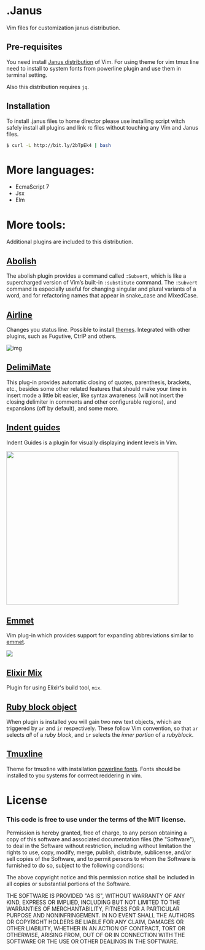 # .Janus

Vim files for customization janus distribution.

## Pre-requisites

You need install [Janus distribution](https://github.com/carlhuda/janus) of Vim. For using theme for vim tmux line need to install to system fonts from powerline plugin and use them in terminal setting.

Also this distribution requires `jq`.

## Installation

To install .janus files to home director please use installing script
witch safely install all plugins and link rc files without touching any
Vim and Janus files.

```bash
$ curl -L http://bit.ly/2bTpEk4 | bash
```
# More languages:

 - EcmaScript 7
 - Jsx
 - Elm

# More tools:

Additional plugins are included to this distribution.

## [Abolish](https://github.com/tpope/vim-abolish)

The abolish plugin provides a command called `:Subvert`, which is like a supercharged version of Vim’s built-in `:substitute` command. The `:Subvert` command is especially useful for changing singular and plural variants of a word, and for refactoring names that appear in snake_case and MixedCase.

## [Airline](https://github.com/vim-airline/vim-airline)

Changes you status line. Possible to install [themes](https://github.com/vim-airline/vim-airline-themes). Integrated with other plugins, such as Fugutive, CtrlP and others.

![img](https://github.com/vim-airline/vim-airline/wiki/screenshots/demo.gif)

## [DelimiMate](https://github.com/Raimondi/delimitMate)

This plug-in provides automatic closing of quotes, parenthesis, brackets, etc., besides some other related features that should make your time in insert mode a little bit easier, like syntax awareness (will not insert the closing delimiter in comments and other configurable regions), and expansions (off by default), and some more.

## [Indent guides](https://github.com/nathanaelkane/vim-indent-guides)

Indent Guides is a plugin for visually displaying indent levels in Vim.

<img src="http://i.imgur.com/ONgoj.png" width="448" height="400" alt="" />

## [Emmet](https://github.com/mattn/emmet-vim)
Vim plug-in which provides support for expanding abbreviations similar to [emmet](http://emmet.io/).

![](https://raw.githubusercontent.com/mattn/emmet-vim/master/doc/screenshot.gif)

## [Elixir Mix](https://github.com/mattreduce/vim-mix)

Plugin for using Elixir's build tool, `mix`.

## [Ruby block object](https://github.com/nelstrom/vim-textobj-rubyblock)

When plugin is installed you will gain two new text objects, which are triggered by `ar` and `ir` respectively. These follow Vim convention, so that `ar` selects _all_ of a _ruby block_, and `ir` selects the _inner portion_ of a _rubyblock_.

## [Tmuxline](https://github.com/edkolev/tmuxline.vim)

Theme for tmuxline with installation [powerline fonts](https://github.com/powerline/fonts). Fonts should be installed to you systems for corrrect reddering in vim.

# License

### This code is free to use under the terms of the MIT license.

Permission is hereby granted, free of charge, to any person obtaining
a copy of this software and associated documentation files (the
"Software"), to deal in the Software without restriction, including
without limitation the rights to use, copy, modify, merge, publish,
distribute, sublicense, and/or sell copies of the Software, and to
permit persons to whom the Software is furnished to do so, subject to
the following conditions:

The above copyright notice and this permission notice shall be included
in all copies or substantial portions of the Software.

THE SOFTWARE IS PROVIDED "AS IS", WITHOUT WARRANTY OF ANY KIND,
EXPRESS OR IMPLIED, INCLUDING BUT NOT LIMITED TO THE WARRANTIES OF
MERCHANTABILITY, FITNESS FOR A PARTICULAR PURPOSE AND NONINFRINGEMENT.
IN NO EVENT SHALL THE AUTHORS OR COPYRIGHT HOLDERS BE LIABLE FOR ANY
CLAIM, DAMAGES OR OTHER LIABILITY, WHETHER IN AN ACTION OF CONTRACT,
TORT OR OTHERWISE, ARISING FROM, OUT OF OR IN CONNECTION WITH THE
SOFTWARE OR THE USE OR OTHER DEALINGS IN THE SOFTWARE.
